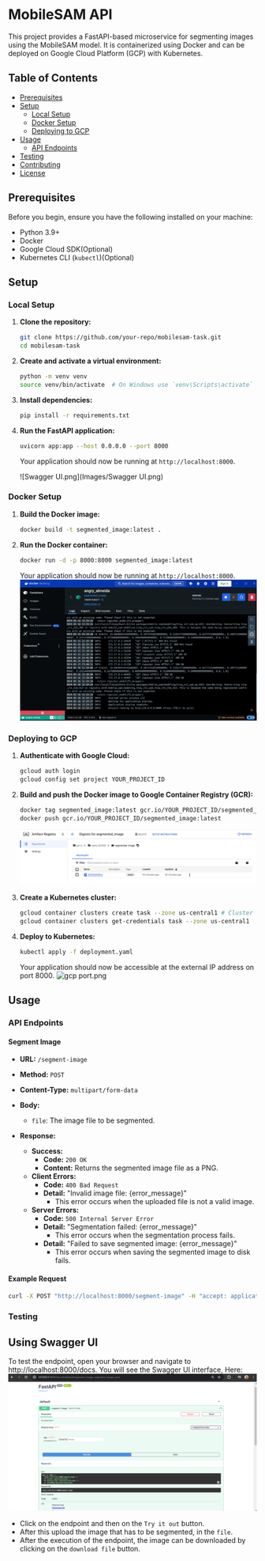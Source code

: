 # MobileSAM API

This project provides a FastAPI-based microservice for segmenting images using the MobileSAM model. It is containerized using Docker and can be deployed on Google Cloud Platform (GCP) with Kubernetes.

## Table of Contents

- [Prerequisites](#prerequisites)
- [Setup](#setup)
    - [Local Setup](#local-setup)
    - [Docker Setup](#docker-setup)
    - [Deploying to GCP](#deploying-to-gcp)
- [Usage](#usage)
    - [API Endpoints](#api-endpoints)
- [Testing](#testing)
- [Contributing](#contributing)
- [License](#license)

## Prerequisites

Before you begin, ensure you have the following installed on your machine:

- Python 3.9+
- Docker
- Google Cloud SDK(Optional)
- Kubernetes CLI (`kubectl`)(Optional)

## Setup

### Local Setup

1. **Clone the repository:**

    ```sh
    git clone https://github.com/your-repo/mobilesam-task.git
    cd mobilesam-task
    ```

2. **Create and activate a virtual environment:**

    ```sh
    python -m venv venv
    source venv/bin/activate  # On Windows use `venv\Scripts\activate`
    ```

3. **Install dependencies:**

    ```sh
    pip install -r requirements.txt
    ```

4. **Run the FastAPI application:**

    ```sh
    uvicorn app:app --host 0.0.0.0 --port 8000
    ```

   Your application should now be running at `http://localhost:8000`.

   ![Swagger UI.png](Images/Swagger UI.png)
### Docker Setup

1. **Build the Docker image:**

    ```sh
    docker build -t segmented_image:latest .
    ```

2. **Run the Docker container:**

    ```sh
    docker run -d -p 8000:8000 segmented_image:latest
    ```

   Your application should now be running at `http://localhost:8000`.
   ![Docker running.png](Images%2FDocker%20running.png)


### Deploying to GCP

1. **Authenticate with Google Cloud:**

    ```sh
    gcloud auth login
    gcloud config set project YOUR_PROJECT_ID
    ```

2. **Build and push the Docker image to Google Container Registry (GCR):**

    ```sh
    docker tag segmented_image:latest gcr.io/YOUR_PROJECT_ID/segmented_image:latest
    docker push gcr.io/YOUR_PROJECT_ID/segmented_image:latest
    ```
   ![artifact reg.png](Images%2Fartifact%20reg.png)


3. **Create a Kubernetes cluster:**

    ```sh
    gcloud container clusters create task --zone us-central1 # Cluster name : task
    gcloud container clusters get-credentials task --zone us-central1
    ```

4. **Deploy to Kubernetes:**

   ```sh
   kubectl apply -f deployment.yaml
    ```
   Your application should now be accessible at the external IP address on port 8000.
   ![gcp port.png](Images%2Fgcp%20port.png)


## Usage

### API Endpoints

#### Segment Image

- **URL:** `/segment-image`
- **Method:** `POST`
- **Content-Type:** `multipart/form-data`
- **Body:**
    - `file`: The image file to be segmented.


- **Response:**
    - **Success:**
        - **Code:** `200 OK`
        - **Content:** Returns the segmented image file as a PNG.
    - **Client Errors:**
        - **Code:** `400 Bad Request`
        - **Detail:** "Invalid image file: {error_message}"
            - This error occurs when the uploaded file is not a valid image.
    - **Server Errors:**
        - **Code:** `500 Internal Server Error`
        - **Detail:** "Segmentation failed: {error_message}"
            - This error occurs when the segmentation process fails.
        - **Detail:** "Failed to save segmented image: {error_message}"
            - This error occurs when saving the segmented image to disk fails.
#### Example Request

```sh
curl -X POST "http://localhost:8000/segment-image" -H "accept: application/json" -H "Content-Type: multipart/form-data" -F "file=@dog.jpg;type=image/jpeg"
```


### Testing
## Using Swagger UI
To test the endpoint, open your browser and navigate to http://localhost:8000/docs.
You will see the Swagger UI interface, Here:
![Swagger_Test_locally.png](Images%2FSwagger_Test_locally.png)
- Click on the endpoint and then on the `Try it out` button.
- After this upload the image that has to be segmented, in the `file`.
- After the execution of the endpoint, the image can be downloaded by clicking on the `download file` button. 
